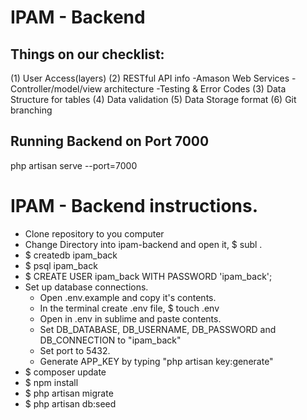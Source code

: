 # IPAM - Backend

## Things on our checklist:

(1) User Access(layers)
(2) RESTful API info
	-Amason Web Services
	-Controller/model/view architecture
	-Testing & Error Codes
(3) Data Structure for tables
(4) Data validation
(5) Data Storage format
(6) Git branching


## Running Backend on Port 7000
php artisan serve --port=7000

# IPAM - Backend instructions.

- Clone repository to you computer
- Change Directory into ipam-backend and open it, $ subl .
- $ createdb ipam_back 
- $ psql ipam_back
- $ CREATE USER ipam_back WITH PASSWORD 'ipam_back';
- Set up database connections. 
	- Open .env.example and copy it's contents.
	- In the terminal create .env file, $ touch .env
	- Open in .env in sublime and paste contents.  
	- Set DB_DATABASE, DB_USERNAME, DB_PASSWORD and DB_CONNECTION to "ipam_back"
	- Set port to 5432. 
	- Generate APP_KEY by typing "php artisan key:generate"
- $ composer update
- $ npm install   
- $ php artisan migrate
- $ php artisan db:seed

